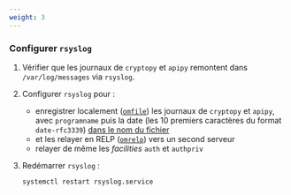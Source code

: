 ```yaml
---
weight: 3
---
```

### Configurer `rsyslog`

1. Vérifier que les journaux de `cryptopy` et `apipy` remontent
   dans `/var/log/messages` via `rsyslog`.

2. Configurer `rsyslog` pour :
   - enregistrer localement ([`omfile`](https://www.rsyslog.com/doc/v8-stable/configuration/modules/omfile.html#action-parameters))
     les journaux de `cryptopy` et `apipy`,
     avec `programname` puis la date (les 10 premiers caractères du format `date-rfc3339`)
     [dans le nom du fichier](https://www.rsyslog.com/doc/v8-stable/configuration/templates.html#string)
   - et les relayer en RELP ([`omrelp`](https://www.rsyslog.com/doc/v8-stable/configuration/modules/omrelp.html))
     vers un second serveur
   - relayer de même les *facilities* `auth` et `authpriv`

3. Redémarrer `rsyslog` :

   ```sh
   systemctl restart rsyslog.service
   ```
